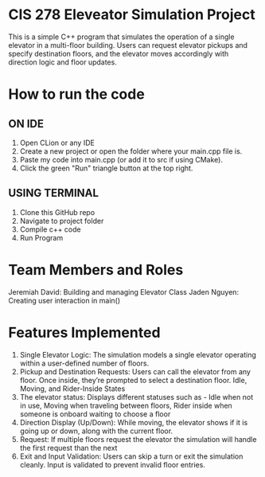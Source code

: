 # CIS 278 Eleveator Simulation Project
This is a simple C++  program that simulates the operation of a single elevator in a multi-floor building. Users can request elevator pickups and specify destination floors, and the elevator moves accordingly with direction logic and floor updates.

# How to run the code

## ON IDE
1. Open CLion or any IDE
2. Create a new project or open the folder where your main.cpp file is.
3. Paste my code into main.cpp (or add it to src if using CMake).
4. Click the green "Run" triangle button at the top right.
## USING TERMINAL
1. Clone this GitHub repo
2. Navigate to project folder
3. Compile c++ code
4. Run Program
   
# Team Members and Roles
Jeremiah David: Building and managing Elevator Class
Jaden Nguyen: Creating user interaction in main()

# Features Implemented
1. Single Elevator Logic: The simulation models a single elevator operating within a user-defined number of floors.
2. Pickup and Destination Requests: Users can call the elevator from any floor. Once inside, they’re prompted to select a destination floor.
Idle, Moving, and Rider-Inside States
3. The elevator status: Displays different statuses such as - Idle when not in use, Moving when traveling between floors, Rider inside when someone is onboard waiting to choose a floor
4. Direction Display (Up/Down): While moving, the elevator shows if it is going up or down, along with the current floor.
5. Request: If multiple floors request the elevator the simulation will handle the first request than the next
6. Exit and Input Validation: Users can skip a turn or exit the simulation cleanly. Input is validated to prevent invalid floor entries.
